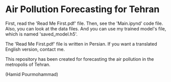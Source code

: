 # Air Pollution Forecasting for Tehran

First, read the 'Read Me First.pdf' file. Then, see the 'Main.ipynd' code file. 
Also, you can look at the data files. And you can use my trained model's file, which is named 'saved_model.h5'.

The 'Read Me First.pdf' file is written in Persian. If you want a translated English version, contact me.

This repository has been created for forecasting the air pollution in the metropolis of Tehran.

(Hamid Pourmohammad)
